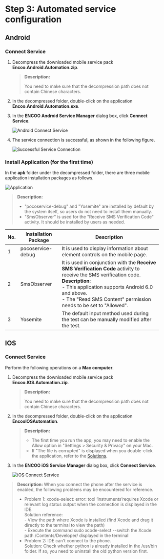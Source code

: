 # Step 3: Automated service configuration

## Android

### Connect Service

1. Decompress the downloaded mobile service pack **Encoo.Android.Automation.zip**.
   
    > **Description:**
    > 
    > You need to make sure that the decompression path does not contain Chinese characters.

2. In the decompressed folder, double-click on the application **Encoo.Android.Automation.exe**.

3. In the **ENCOO Android Service Manager** dialog box, click **Connect Service**.
   
    ![Android Connect Service](https://docimages.blob.core.chinacloudapi.cn/images/Studio/Andriodconnect20201104.png)

4. The service connection is successful, as shown in the following figure.
   
    ![Successful Service Connection](https://docimages.blob.core.chinacloudapi.cn/images/Studio/serverconnectsucess20201104.png)

### Install Application (for the first time)

In the **apk** folder under the decompressed folder, there are three mobile application installation packages as follows.

![Application](https://docimages.blob.core.chinacloudapi.cn/images/Studio/app20201104.png)

> **Description:**
> 
> - "pocoservice-debug" and "Yosemite" are installed by default by the system itself, so users do not need to install them manually.
> - "SmsObserver" is used for the "Receive SMS Verification Code" activity. It should be installed by users as needed.

| **No.**| **Installation Package**| **Description**
|----------|----------|----------
| 1| pocoservice-debug| It is used to display information about element controls on the mobile page.
| 2| SmsObserver| It is used in conjunction with the **Receive SMS Verification Code** activity to receive the SMS verification code.<br> **Description**: <br> - This application supports Android 6.0 and above. <br> - The "Read SMS Content" permission needs to be set to "Allowed".
| 3| Yosemite| The default input method used during the test can be manually modified after the test.

## IOS

### Connect Service

Perform the following operations on a **Mac computer**.

1. Decompress the downloaded mobile service pack **Encoo.IOS.Automation.zip**.
   
    > **Description:**
    > 
    > You need to make sure that the decompression path  does not contain Chinese characters.

2. In the decompressed folder, double-click on the application **EncooIOSAutomation**.
   
    > **Description:**
    > 
    > - The first time you run the app, you may need to enable the Allow option in "Settings > Security \& Privacy" on your Mac.
    > - If "The file is corrupted" is displayed when you double-click the application, refer to the [Solutions](https://www.macdo.cn/925.html).

3. In the **ENCOO iOS Service Manager** dialog box, click **Connect Service**.
   
    ![iOS Connect Service](https://docimages.blob.core.chinacloudapi.cn/images/Studio/iosconnect20201104.png)

> **Description:** When you connect the phone after the service is enabled, the following problems may be encountered for reference.
> - Problem 1: xcode-select: error: tool ‘instruments’requires Xcode or relevant log status output when the connection is displayed in the IDE. <br> Solution reference: <br> - View the path where Xcode is installed (find Xcode and drag it directly to the terminal to view the path) <br> - Execute the command sudo xcode-select --switch the Xcode path /Contents/Developer/ displayed in the terminal
> - Problem 2: IDE can't connect to the phone. <br> Solution: Check whether python is already installed in the /usr/bin folder. If so, you need to uninstall the old python version first.